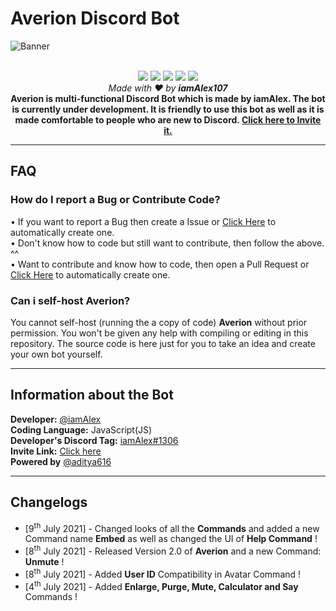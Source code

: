# Averion Discord Bot
![Banner](https://media.discordapp.net/attachments/862521425931010118/862521493283012628/Bot-Banner.png)
<div align="center">
  <br>
  <img src="https://img.shields.io/github/stars/iamAlex107/Averion-bot?style=for-the-badge&logo=github">
  <img src="https://img.shields.io/github/last-commit/iamAlex107/Averion-bot?style=for-the-badge&color=red">
  <img src="https://img.shields.io/github/forks/iamAlex107/Averion-bot?style=for-the-badge&logo=github&color=orange">
  <img src="https://img.shields.io/badge/Library-discord.js-cyan?style=for-the-badge&label=Library&logo=gitbook">
  <img src="https://img.shields.io/badge/License-Apache--2.0--License-green?style=for-the-badge&label=License&logo=apache">
  <br>
  <em>Made with ❤ by <b>iamAlex107</b></em><br>
  <b>Averion is multi-functional Discord Bot which is made by iamAlex. The bot is currently under development. It is friendly to use this bot as well as it is made comfortable to people who are new to Discord. <a href = "https://discord.com/api/oauth2/authorize?client_id=851725121164541972&permissions=4227329783&scope=bot">Click here to Invite it.</a></b>
</div>
<hr>

<h2>FAQ</h2>
<h3>How do I report a Bug or Contribute Code?</h3>
• If you want to report a Bug then create a Issue or <a href = "https://github.com/iamAlex107/Averion-bot/issues">Click Here</a> to automatically create one.<br>
• Don't know how to code but still want to contribute, then follow the above. ^^<br>
• Want to contribute and know how to code, then open a Pull Request or <a href = "https://github.com/iamAlex107/Averion-bot/pulls">Click Here</a> to automatically create one.
<h3>Can i self-host Averion?</h3>
You cannot self-host (running the a copy of code) <b>Averion</b> without prior permission. You won't be given any help with compiling or editing in this repository. The source code is here just for you to take an idea and create your own bot yourself. 
<hr>

<h2>Information about the Bot</h2>
<b>Developer:</b> <a href = "https://github.com/iamAlex107">@iamAlex</a> <br>
<b>Coding Language:</b> JavaScript(JS) <br>
<b>Developer's Discord Tag:</b> <a href = "https://discordapp.com/users/720990078981111888">iamAlex#1306</a> <br>
<b>Invite Link:</b> <a href = "https://discord.com/api/oauth2/authorize?client_id=851725121164541972&permissions=4227329783&scope=bot">Click here</a> <br>
<b>Powered by</b> <a href = "https://github.com/aditya616">@aditya616</a>
<hr>


<h2>Changelogs</h2>
<div>
  <ul>
    <li>[9<sup>th</sup> July 2021] - Changed looks of all the <b>Commands</b> and added a new Command name <b>Embed</b> as well as changed the UI of <b>Help Command</b> !</li>
    <li>[8<sup>th</sup> July 2021] - Released Version 2.0 of <b>Averion</b> and a new Command: <b>Unmute</b> !</li>
    <li>[8<sup>th</sup> July 2021] - Added <b>User ID</b> Compatibility in Avatar Command !</li>
    <li>[4<sup>th</sup> July 2021] - Added <b>Enlarge, Purge, Mute, Calculator and Say</b> Commands !</li>
  </ul>
</div>

